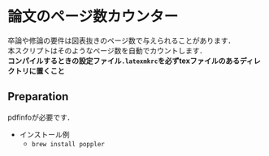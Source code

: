 # 論文のページ数カウンター
卒論や修論の要件は図表抜きのページ数で与えられることがあります．  
本スクリプトはそのようなページ数を自動でカウントします．  
**コンパイルするときの設定ファイル`.latexmkrc`を必ずtexファイルのあるディレクトリに置くこと**  
## Preparation
pdfinfoが必要です．  
- インストール例
    - `brew install poppler`
